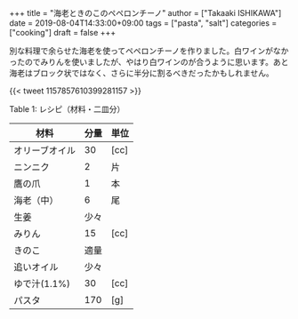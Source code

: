 +++
title = "海老ときのこのペペロンチーノ"
author = ["Takaaki ISHIKAWA"]
date = 2019-08-04T14:33:00+09:00
tags = ["pasta", "salt"]
categories = ["cooking"]
draft = false
+++

別な料理で余らせた海老を使ってペペロンチーノを作りました。白ワインがなかったのでみりんを使いましたが、やはり白ワインのが合うように思います。あと海老はブロック状ではなく、さらに半分に割るべきだったかもしれません。

{{< tweet 1157857610399281157 >}}

<div class="table-caption">
  <span class="table-number">Table 1</span>:
  レシピ（材料・二皿分）
</div>

| 材料      | 分量 | 単位 |
|---------|----|----|
| オリーブオイル | 30  | [cc] |
| ニンニク  | 2   | 片   |
| 鷹の爪    | 1   | 本   |
| 海老（中） | 6   | 尾   |
| 生姜      | 少々 |      |
| みりん    | 15  | [cc] |
| きのこ    | 適量 |      |
| 追いオイル | 少々 |      |
| ゆで汁(1.1%) | 30  | [cc] |
| パスタ    | 170 | [g]  |
